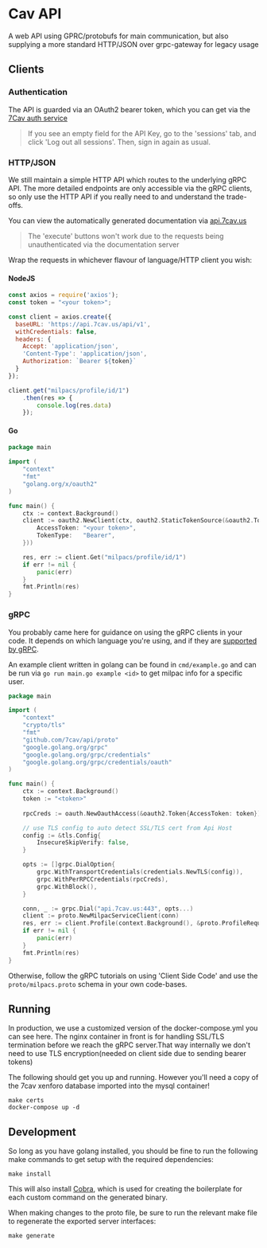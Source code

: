 # Cav API

A web API using GPRC/protobufs for main communication, but also supplying a more standard HTTP/JSON over grpc-gateway for legacy usage

## Clients

### Authentication

The API is guarded via an OAuth2 bearer token, which you can get via the [7Cav auth service](https://auth.7cav.us/auth/realms/7Cav/account/)

> If you see an empty field for the API Key, go to the 'sessions' tab, and click 'Log out all sessions'. Then, sign in again as usual.

### HTTP/JSON

We still maintain a simple HTTP API which routes to the underlying gRPC API. The more detailed endpoints are only accessible via the gRPC clients, so only use the HTTP API if you really need to and understand the trade-offs.

You can view the automatically generated documentation via [api.7cav.us](https://api.7cav.us)

> The 'execute' buttons won't work due to the requests being unauthenticated via the documentation server

Wrap the requests in whichever flavour of language/HTTP client you wish:

#### NodeJS

```js
const axios = require('axios');
const token = "<your token>";

const client = axios.create({
  baseURL: 'https://api.7cav.us/api/v1',
  withCredentials: false,
  headers: {
    Accept: 'application/json',
    'Content-Type': 'application/json',
    Authorization: `Bearer ${token}`
  }
});

client.get("milpacs/profile/id/1")
    .then(res => {
        console.log(res.data)
    });
```

#### Go

```go
package main

import (
    "context"
    "fmt"
    "golang.org/x/oauth2"
)

func main() {
    ctx := context.Background()
    client := oauth2.NewClient(ctx, oauth2.StaticTokenSource(&oauth2.Token{
        AccessToken: "<your token>",
        TokenType:   "Bearer",
    }))

    res, err := client.Get("milpacs/profile/id/1")
    if err != nil {
        panic(err)
    }
    fmt.Println(res)
}
```

### gRPC

You probably came here for guidance on using the gRPC clients in your code. It depends on which language you're using, and if they are [supported by gRPC](https://grpc.io/docs/languages/).

An example client written in golang can be found in `cmd/example.go` and can be run via `go run main.go example <id>` to get milpac info for a specific user.

```go
package main

import (
	"context"
    "crypto/tls"
    "fmt"
    "github.com/7cav/api/proto"
    "google.golang.org/grpc"
    "google.golang.org/grpc/credentials"
    "google.golang.org/grpc/credentials/oauth"
)

func main() {
    ctx := context.Background()
    token := "<token>"
    
    rpcCreds := oauth.NewOauthAccess(&oauth2.Token{AccessToken: token})

    // use TLS config to auto detect SSL/TLS cert from Api Host
    config := &tls.Config{
        InsecureSkipVerify: false,
    }

    opts := []grpc.DialOption{
        grpc.WithTransportCredentials(credentials.NewTLS(config)),
        grpc.WithPerRPCCredentials(rpcCreds),
        grpc.WithBlock(),
    }

    conn, _ := grpc.Dial("api.7cav.us:443", opts...)
    client := proto.NewMilpacServiceClient(conn)
    res, err := client.Profile(context.Background(), &proto.ProfileRequest{UserId: 1})
    if err != nil {
        panic(err)
    }
    fmt.Println(res)
}
```

Otherwise, follow the gRPC tutorials on using 'Client Side Code' and use the `proto/milpacs.proto` schema in your own code-bases.

## Running

In production, we use a customized version of the docker-compose.yml you can see here. The nginx container in front is for handling SSL/TLS termination before we reach the gRPC server.That way internally we don't need to use TLS encryption(needed on client side due to sending bearer tokens)

The following should get you up and running. However you'll need a copy of the 7cav xenforo database imported into the mysql container!

```shell
make certs
docker-compose up -d
```

## Development

So long as you have golang installed, you should be fine to run the following make commands to get setup with the required dependencies:

```shell
make install
```

This will also install [Cobra](https://github.com/spf13/cobra), which is used for creating the boilerplate for each custom command on the generated binary.

When making changes to the proto file, be sure to run the relevant make file to regenerate the exported server interfaces:

```shell
make generate
```
